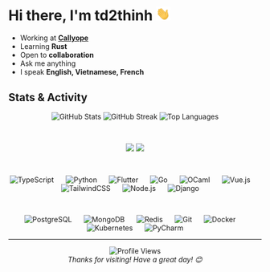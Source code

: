 # Hi there, I'm td2thinh <img src="https://github.com/FujiwaraChoki/FujiwaraChoki/blob/main/assets/238178097-766d336d-b87d-44ba-807c-c51de2bc6b4d.gif" width="28px" alt="👋">

- Working at **[Callyope](https://www.callyope.com/)** 
- Learning **Rust** 
- Open to **collaboration** 
- Ask me anything 
- I speak **English, Vietnamese, French**

## Stats & Activity
      
      
<div align="center">
  <!-- Top row of stats -->
  <img src="https://github-readme-stats.vercel.app/api?username=td2thinh&show_icons=true&theme=catppuccin_mocha&hide_border=true&card_width=300&hide_rank=true" alt="GitHub Stats" />
  <img src="https://github-readme-streak-stats-rho-ebon.vercel.app?user=td2thinh&theme=catppuccin-mocha&hide_border=true&date_format=j%2Fn%5B%2FY%5D&card_width=300" alt="GitHub Streak" />
  <img src="https://github-readme-stats.vercel.app/api/top-langs/?username=td2thinh&layout=compact&theme=catppuccin_mocha&hide_border=true&card_width=400&langs_count=8" alt="Top Languages" />
  
  

</div>




&nbsp;

<div align="center">
  
  [<img src="https://github-readme-stats.vercel.app/api/pin/?theme=catppuccin_mocha&username=td2thinh&repo=lambda&hide_border=true" />](https://github.com/td2thinh/lambda)  [<img src="https://github-readme-stats.vercel.app/api/pin/?theme=catppuccin_mocha&username=td2thinh&repo=td2thinh.com&hide_border=true" />](https://github.com/td2thinh/td2thinh.com)
</div>
    
&nbsp;&nbsp;&nbsp;&nbsp;

<p align="center">
<img src="https://cdn.simpleicons.org/typescript/cba6f7" alt="TypeScript" width="30" height="30" />
&nbsp;&nbsp;&nbsp;&nbsp;
<img src="https://cdn.simpleicons.org/python/cba6f7" alt="Python" width="30" height="30" />
&nbsp;&nbsp;&nbsp;&nbsp;
<img src="https://cdn.simpleicons.org/flutter/cba6f7" alt="Flutter" width="30" height="30" />
&nbsp;&nbsp;&nbsp;&nbsp;
<img src="https://cdn.simpleicons.org/go/cba6f7" alt="Go" width="30" height="30" />
&nbsp;&nbsp;&nbsp;&nbsp;
<img src="https://cdn.simpleicons.org/ocaml/cba6f7" alt="OCaml" width="30" height="30" />
&nbsp;&nbsp;&nbsp;&nbsp;
<img src="https://cdn.simpleicons.org/vuedotjs/cba6f7" alt="Vue.js" width="30" height="30" />
&nbsp;&nbsp;&nbsp;&nbsp;
<img src="https://cdn.simpleicons.org/tailwindcss/cba6f7" alt="TailwindCSS" width="30" height="30" />
&nbsp;&nbsp;&nbsp;&nbsp;
<img src="https://cdn.simpleicons.org/nodedotjs/cba6f7" alt="Node.js" width="30" height="30" />
&nbsp;&nbsp;&nbsp;&nbsp;
<img src="https://cdn.simpleicons.org/django/cba6f7" alt="Django" width="30" height="30" />
&nbsp;&nbsp;&nbsp;&nbsp;


</p>

&nbsp;&nbsp;&nbsp;&nbsp;

<p align="center">

<img src="https://cdn.simpleicons.org/postgresql/cba6f7" alt="PostgreSQL" width="30" height="30" />
&nbsp;&nbsp;&nbsp;&nbsp;
<img src="https://cdn.simpleicons.org/mongodb/cba6f7" alt="MongoDB" width="30" height="30" />
&nbsp;&nbsp;&nbsp;&nbsp;
<img src="https://cdn.simpleicons.org/redis/cba6f7" alt="Redis" width="30" height="30" />
&nbsp;&nbsp;&nbsp;&nbsp;
<img src="https://cdn.simpleicons.org/git/cba6f7" alt="Git" width="30" height="30" />
&nbsp;&nbsp;&nbsp;&nbsp;
<img src="https://cdn.simpleicons.org/docker/cba6f7" alt="Docker" width="30" height="30" />
&nbsp;&nbsp;&nbsp;&nbsp;
<img src="https://cdn.simpleicons.org/kubernetes/cba6f7" alt="Kubernetes" width="30" height="30" />
&nbsp;&nbsp;&nbsp;&nbsp;
<img src="https://cdn.simpleicons.org/pycharm/cba6f7" alt="PyCharm" width="30" height="30" />

</p>


---
  <div align="center"><img src="https://komarev.com/ghpvc/?username=td2thinh&color=58A6FF&style=flat-square&label=Views" alt="Profile Views" /></div>

<div align="center"><i>Thanks for visiting! Have a great day! 😊</i></div>
